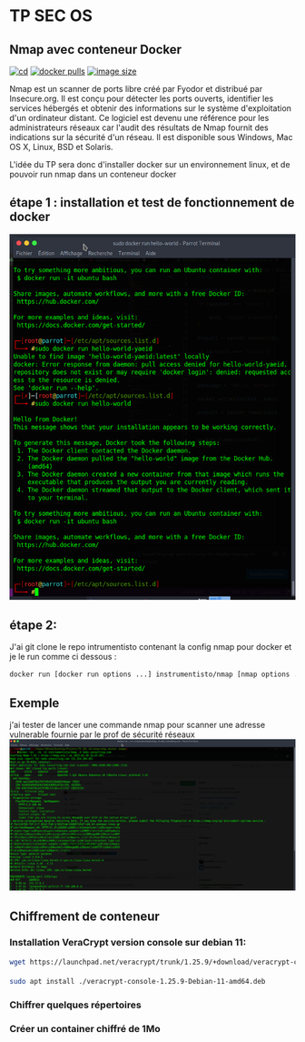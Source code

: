 # TP SEC OS

## Nmap avec conteneur Docker

[![cd](https://github.com/jonlabelle/docker-nmap/actions/workflows/cd.yml/badge.svg)](https://github.com/jonlabelle/docker-nmap/actions/workflows/cd.yml)
[![docker pulls](https://img.shields.io/docker/pulls/jonlabelle/nmap?label=docker%20pulls)](https://hub.docker.com/r/jonlabelle/nmap)
[![image size](https://img.shields.io/docker/image-size/jonlabelle/nmap/latest?label=image%20size)](https://hub.docker.com/r/jonlabelle/nmap/tags)

Nmap est un scanner de ports libre créé par Fyodor et distribué par Insecure.org. Il est conçu pour détecter les ports ouverts, identifier les services hébergés et obtenir des informations sur le système d'exploitation d'un ordinateur distant. Ce logiciel est devenu une référence pour les administrateurs réseaux car l'audit des résultats de Nmap fournit des indications sur la sécurité d'un réseau. Il est disponible sous Windows, Mac OS X, Linux, BSD et Solaris.

L'idée du TP sera donc d'installer docker sur un environnement linux, et de pouvoir run nmap dans un conteneur docker

## étape 1 : installation et test de fonctionnement de docker
<img src='docker run.png'>

## étape 2:
J'ai git clone le repo intrumentisto contenant la config nmap pour docker et je le run comme ci dessous :
```bash
docker run [docker run options ...] instrumentisto/nmap [nmap options ...] <nmap target(s)>
```

## Exemple

j'ai tester de lancer une commande nmap pour scanner une adresse vulnerable fournie par le prof de sécurité réseaux
<img src=nmap.png>


## Chiffrement de conteneur
### Installation VeraCrypt version console sur debian 11:

```bash
wget https://launchpad.net/veracrypt/trunk/1.25.9/+download/veracrypt-console-1.25.9-Debian-11-amd64.deb

sudo apt install ./veracrypt-console-1.25.9-Debian-11-amd64.deb
```


### Chiffrer quelques répertoires 
### Créer un container chiffré de 1Mo
